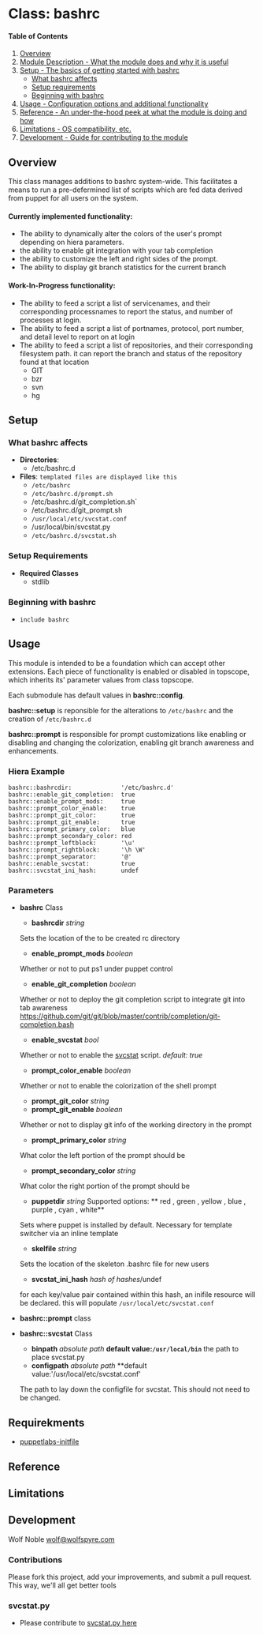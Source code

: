 # Class: bashrc

#### Table of Contents

1. [Overview](#overview)
2. [Module Description - What the module does and why it is useful](#module-description)
3. [Setup - The basics of getting started with bashrc](#setup)
    * [What bashrc affects](#what-bashrc-affects)
    * [Setup requirements](#setup-requirements)
    * [Beginning with bashrc](#beginning-with-bashrc)
4. [Usage - Configuration options and additional functionality](#usage)
5. [Reference - An under-the-hood peek at what the module is doing and how](#reference)
6. [Limitations - OS compatibility, etc.](#limitations)
7. [Development - Guide for contributing to the module](#development)

## Overview

This class manages additions to bashrc system-wide. This facilitates a means to run a pre-defermined list of scripts which are fed data derived from puppet for all users on the system.

#### Currently implemented functionality:
* The ability to dynamically alter the colors of the user's prompt depending on hiera parameters.
* the ability to enable git integration with your tab completion
* the ability to customize the left and right sides of the prompt.
* The ability to display git branch statistics for the current branch

#### Work-In-Progress functionality:
* The ability to feed a script a list of servicenames, and their corresponding processnames to report the status, and number of processes at login.
* The ability to feed a script a list of portnames, protocol, port number, and detail level to report on at login
* The ability to feed a script a list of repositories, and their corresponding filesystem path. it can report the branch and status of the repository found at that location
  * GIT
  * bzr
  * svn
  * hg


## Setup

### What bashrc affects
* **Directories**:
  * /etc/bashrc.d
* **Files**: `templated files are displayed like this`
  * `/etc/bashrc`
  * `/etc/bashrc.d/prompt.sh`
  * /etc/bashrc.d/git_completion.sh`
  * /etc/bashrc.d/git_prompt.sh
  * `/usr/local/etc/svcstat.conf`
  * /usr/local/bin/svcstat.py
  * `/etc/bashrc.d/svcstat.sh`

### Setup Requirements
 * **Required Classes**
   * stdlib

### Beginning with bashrc

* `include bashrc`

## Usage

This module is intended to be a foundation which can accept other extensions. Each piece of functionality is enabled or disabled in topscope, which inherits its' parameter values from class topscope.

Each submodule has default values in **bashrc::config**.

**bashrc::setup** is reponsible for the alterations to `/etc/bashrc` and the creation of `/etc/bashrc.d`

**bashrc::prompt** is responsible for prompt customizations like enabling or disabling and changing the colorization, enabling git branch awareness and enhancements.


### Hiera Example
    bashrc::bashrcdir:              '/etc/bashrc.d'
    bashrc::enable_git_completion:  true
    bashrc::enable_prompt_mods:     true
    bashrc::prompt_color_enable:    true
    bashrc::prompt_git_color:       true
    bashrc::prompt_git_enable:      true
    bashrc::prompt_primary_color:   blue
    bashrc::prompt_secondary_color: red
    bashrc::prompt_leftblock:       '\u'
    bashrc::prompt_rightblock:      '\h \W'
    bashrc::prompt_separator:       '@'
    bashrc::enable_svcstat:         true
    bashrc::svcstat_ini_hash:       undef
### Parameters

* **bashrc** Class
  * **bashrcdir** *string*

  Sets the location of the to be created rc directory
  * **enable_prompt_mods** *boolean*

  Whether or not to put ps1 under puppet control
  * **enable_git_completion** *boolean*

  Whether or not to deploy the git completion script to integrate git into tab awareness
  https://github.com/git/git/blob/master/contrib/completion/git-completion.bash
  * **enable_svcstat** *bool*

  Whether or not to enable the [svcstat](https://github.com/wolfspyre/python-svcstat) script. *default: true*
  * **prompt_color_enable** *boolean*

  Whether or not to enable the colorization of the shell prompt
  * **prompt_git_color** *string*
  * **prompt_git_enable** *boolean*

  Whether or not to display git info of the working directory in the prompt
  * **prompt_primary_color** *string*

  What color the left portion of the prompt should be
  * **prompt_secondary_color** *string*

  What color the right portion of the prompt should be
  * **puppetdir** *string* Supported options: ** red , green , yellow , blue , purple , cyan , white**

  Sets where puppet is installed by default. Necessary for template switcher via an inline template
  * **skelfile** *string*

  Sets the location of the skeleton .bashrc file for new users
  * **svcstat_ini_hash** *hash of hashes*/undef

  for each key/value pair contained within this hash, an inifile resource will be declared. this will populate `/usr/local/etc/svcstat.conf`


* **bashrc::prompt** class

* **bashrc::svcstat** Class
  * **binpath**    *absolute path* **default value:`/usr/local/bin`** the path to place svcstat.py
  * **configpath** *absolute path* **default value:'/usr/local/etc/svcstat.conf'

  The path to lay down the configfile for svcstat. This should not need to be changed.

## Requirekments
  * [puppetlabs-initfile](https://github.com/puppetlabs/puppetlabs-inifile)

## Reference

## Limitations


## Development
Wolf Noble <wolf@wolfspyre.com>

### Contributions

Please fork this project, add your improvements, and submit a pull request. This way, we'll all get better tools
### svcstat.py
  * Please contribute to [svcstat.py here](https://github.com/wolfspyre/python-svcstat)
